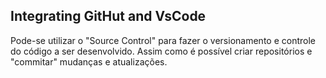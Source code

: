## Integrating GitHut and VsCode

Pode-se utilizar o "Source Control" para fazer o versionamento e controle do código a ser desenvolvido. Assim como é possível criar repositórios e "commitar" mudanças e atualizações.